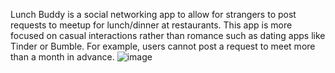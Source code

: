 Lunch Buddy is a social networking app to allow for strangers to post requests to meetup for lunch/dinner at restaurants. 
This app is more focused on casual interactions rather than romance such as dating apps like Tinder or Bumble. 
For example, users cannot post a request to meet more than a month in advance.
![image](https://user-images.githubusercontent.com/98045363/216997428-029ef7fa-a1c7-454f-87cf-c01704325e6e.png)
